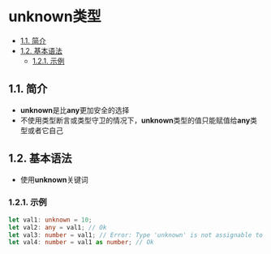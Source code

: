 # unknown类型

- [1.1. 简介](#11-简介)
- [1.2. 基本语法](#12-基本语法)
  - [1.2.1. 示例](#121-示例)


## 1.1. 简介
- **unknown**是比**any**更加安全的选择
- 不使用类型断言或类型守卫的情况下，**unknown**类型的值只能赋值给**any**类型或者它自己
## 1.2. 基本语法
- 使用**unknown**关键词
### 1.2.1. 示例
```typescript
let val1: unknown = 10;
let val2: any = val1; // Ok
let val3: number = val1; // Error: Type 'unknown' is not assignable to type 'number'.ts(2322)
let val4: number = val1 as number; // Ok
```